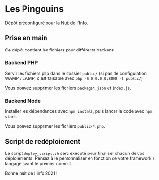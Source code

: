 # Les Pingouins

Dépôt préconfiguré pour la Nuit de l'Info.

## Prise en main

Ce dépôt contient les fichiers pour différents backens

### Backend PHP

Servir les fichiers php dans le dossier `public/` (si pas de configuration WAMP / LAMP, c'est faisable avec `php -S 0.0.0.0:8000 -t public/`)

Vous pouvez supprimer les fichiers `package*.json` et `index.js`.

### Backend Node

Installer les dépendances avec `npm install`, puis lancer le code avec `npm start`.

Vous pouvez supprimer les fichiers `public/*.php`.

## Script de redéploiement

Le script `deploy_script.sh` sera executé pour finaliser chacun de vos déploiements. Pensez à le personnaliser en fonction de votre framework / langage avant le premier commit


Bonne nuit de l'info 2021 !
